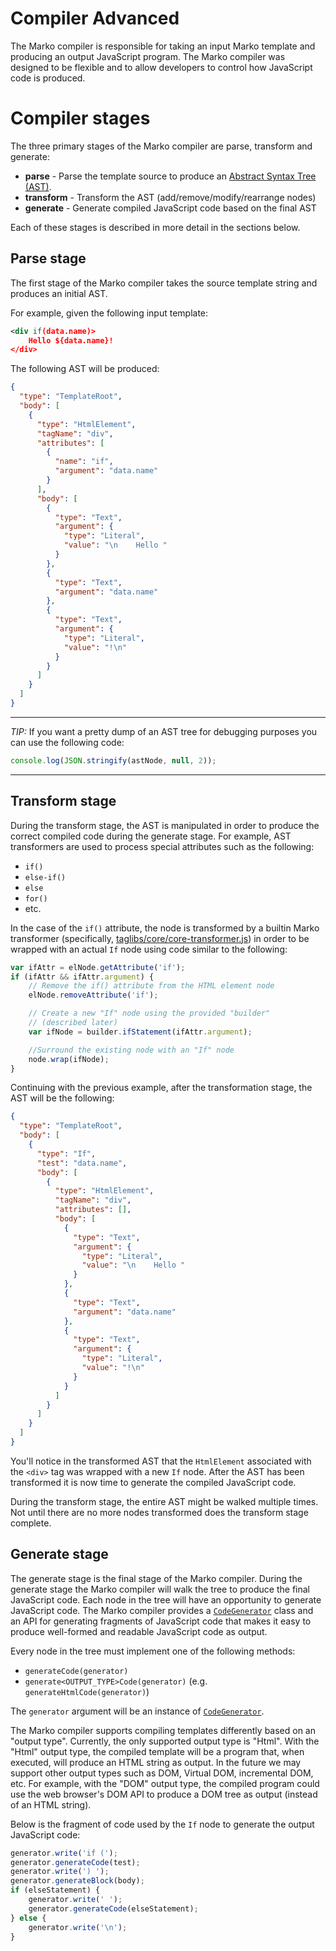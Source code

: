 Compiler Advanced
====================

The Marko compiler is responsible for taking an input Marko template and producing an output JavaScript program. The Marko compiler was designed to be flexible and to allow developers to control how JavaScript code is produced.

# Compiler stages

The three primary stages of the Marko compiler are parse, transform and generate:

- __parse__ - Parse the template source to produce an [Abstract Syntax Tree (AST)](https//en.wikipedia.org/wiki/Abstract_syntax_tree).
- __transform__ - Transform the AST (add/remove/modify/rearrange nodes)
- __generate__ - Generate compiled JavaScript code based on the final AST

Each of these stages is described in more detail in the sections below.

## Parse stage

The first stage of the Marko compiler takes the source template string and produces an initial AST.

For example, given the following input template:

```xml
<div if(data.name)>
    Hello ${data.name}!
</div>
```

The following AST will be produced:

```json
{
  "type": "TemplateRoot",
  "body": [
    {
      "type": "HtmlElement",
      "tagName": "div",
      "attributes": [
        {
          "name": "if",
          "argument": "data.name"
        }
      ],
      "body": [
        {
          "type": "Text",
          "argument": {
            "type": "Literal",
            "value": "\n    Hello "
          }
        },
        {
          "type": "Text",
          "argument": "data.name"
        },
        {
          "type": "Text",
          "argument": {
            "type": "Literal",
            "value": "!\n"
          }
        }
      ]
    }
  ]
}
```

----------

_TIP:_ If you want a pretty dump of an AST tree for debugging purposes you can use the following code:

```javascript
console.log(JSON.stringify(astNode, null, 2));
```

----------

## Transform stage

During the transform stage, the AST is manipulated in order to produce the correct compiled code during the generate stage. For example, AST transformers are used to process special attributes such as the following:

- `if()`
- `else-if()`
- `else`
- `for()`
- etc.

In the case of the `if()` attribute, the node is transformed by a builtin Marko transformer (specifically, [taglibs/core/core-transformer.js](../taglibs/core/core-transformer.js)) in order to be wrapped with an actual `If` node using code similar to the following:

```javascript
var ifAttr = elNode.getAttribute('if');
if (ifAttr && ifAttr.argument) {
    // Remove the if() attribute from the HTML element node
    elNode.removeAttribute('if');

    // Create a new "If" node using the provided "builder"
    // (described later)
    var ifNode = builder.ifStatement(ifAttr.argument);

    //Surround the existing node with an "If" node
    node.wrap(ifNode);
}
```

Continuing with the previous example, after the transformation stage, the AST will be the following:

```json
{
  "type": "TemplateRoot",
  "body": [
    {
      "type": "If",
      "test": "data.name",
      "body": [
        {
          "type": "HtmlElement",
          "tagName": "div",
          "attributes": [],
          "body": [
            {
              "type": "Text",
              "argument": {
                "type": "Literal",
                "value": "\n    Hello "
              }
            },
            {
              "type": "Text",
              "argument": "data.name"
            },
            {
              "type": "Text",
              "argument": {
                "type": "Literal",
                "value": "!\n"
              }
            }
          ]
        }
      ]
    }
  ]
}
```

You'll notice in the transformed AST that the `HtmlElement` associated with the `<div>` tag was wrapped with a new `If` node. After the AST has been transformed it is now time to generate the compiled JavaScript code.

During the transform stage, the entire AST might be walked multiple times. Not until there are no more nodes transformed does the transform stage complete.

## Generate stage

The generate stage is the final stage of the Marko compiler. During the generate stage the Marko compiler will walk the tree to produce the final JavaScript code. Each node in the tree will have an opportunity to generate JavaScript code. The Marko compiler provides a [`CodeGenerator`](../compiler/CodeGenerator.js) class and an API for generating fragments of JavaScript code that makes it easy to produce well-formed and readable JavaScript code as output.

Every node in the tree must implement one of the following methods:

- `generateCode(generator)`
- `generate<OUTPUT_TYPE>Code(generator)` (e.g. `generateHtmlCode(generator)`)

The `generator` argument will be an instance of [`CodeGenerator`](../compiler/CodeGenerator.js).

The Marko compiler supports compiling templates differently based on an "output type". Currently, the only supported output type is "Html". With the "Html" output type, the compiled template will be a program that, when executed, will produce an HTML string as output. In the future we may support other output types such as DOM, Virtual DOM, incremental DOM, etc. For example, with the "DOM" output type, the compiled program could use the web browser's DOM API to produce a DOM tree as output (instead of an HTML string).

Below is the fragment of code used by the `If` node to generate the output JavaScript code:

```javascript
generator.write('if (');
generator.generateCode(test);
generator.write(') ');
generator.generateBlock(body);
if (elseStatement) {
    generator.write(' ');
    generator.generateCode(elseStatement);
} else {
    generator.write('\n');
}
```


